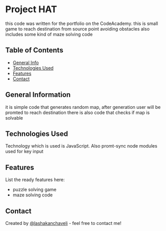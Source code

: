 # Project HAT
this code was written for the portfolio on the CodeAcademy.
this is small game to reach destination from source point avoiding obstacles
also includes some kind of maze solving code



## Table of Contents
* [General Info](#general-information)
* [Technologies Used](#technologies-used)
* [Features](#features)
* [Contact](#contact)


## General Information
it is simple code that generates random map, after generation user will be promted to reach destination
there is also code that checks if map is solvable


## Technologies Used
Technology which is used is JavaScript. Also promt-sync node modules used for key input


## Features
List the ready features here:
- puzzle solving game
- maze solving code


## Contact
Created by [@lashakanchaveli](https://discuss.codecademy.com/u/lashakanchaveli) - feel free to contact me!

